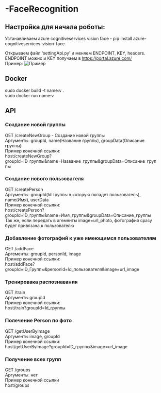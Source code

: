 # -FaceRecognition

## Настройка для начала роботы: ##
Устанавливаем azure cognitiveservices vision face - pip install azure-cognitiveservices-vision-face

Открываем файл 'settingApi.py' и меняем ENDPOINT, KEY, headers. ENDPOINT можно и KEY получаем в https://portal.azure.com/
<br/>Пример:
![Пример](https://sun3-11.userapi.com/FCRt7AQ_Lg9-I2TzEiYMIrVahne5RaghuG6SpA/RdjQhxN-T9A.jpg)

## Docker ##
sudo docker build -t name:v . <br/>
sudo docker run name:v

## API ##
### Создание новой группы ###
GET /createNewGroup - Создание новой группы<br/>
Аргументы: groupId, name(Название группы), groupData(Описание группы)<br/>
Пример конечной ссылки:
<br/> host/createNewGroup?groupId=ID_группы&name=Название_группы&groupData=Описание_группы

### Создание нового пользователя ###
GET /createPerson<br/>
Аргументы: groupId(Id группы в которую попадет пользователь), name(Имя), userData<br/>
Пример конечной ссылки:
<br/> host/createPerson?groupId=ID_группы&name=Имя_группы&groupData=Описание_группы<br/>
Так же, если передать в агементы image=url_photo, фотография сразу будет привязана к пользователю

### Добавление фотографий к уже имеющимся пользователям ###
GET /addFace
<br/>Аргементы: groupId, personId, image<br/>
Пример конечной ссылки:<br/>
host/addFace?groupId=ID_Группы&personId=Id_пользователя&image=url_image

### Тренировака распознавания ###
GET /train<br/>
Аргументы:groupId<br/>
Пример конечной ссылки:<br/>
host/train?groupId=Id_группы

### Полечение Person по фото ###
GET /getUserByImage<br/>
Аргументы:image, groupId<br/>
Пример конечной ссылки:<br/>
host/getUserByImage?groupId=ID_группы&image=url_image

### Получение всех групп ###
GET /groups<br/>
Аргументы: нет<br/>
Пример конечной ссылки<br/>
host/groups


